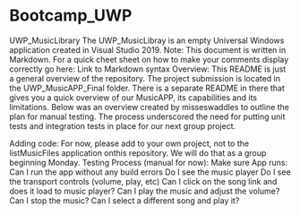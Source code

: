 # Bootcamp_UWP

UWP_MusicLibrary
The UWP_MusicLibray is an empty Universal Windows application created in Visual Studio 2019. 
Note: This document is written in Markdown. For a quick cheet sheet on how to make your comments display correctly go here: Link to Markdown syntax
Overview: 
This README is just a general overview of the repository. The project submission is located in the UWP_MusicAPP_Final folder. There is a separate README in there that gives you a quick overview of our MusicAPP, its capabilities and its limitations.
Below was an overview created by misseswaddles to outline the plan for manual testing. The process underscored the need for putting unit tests and integration tests in place for our next group project.


Adding code: 
For now, please add to your own project, not to the listMusicFiles application onthis repository. 
We will do that as a group beginning Monday. 
Testing Process (manual for now): 
Make sure App runs:
Can I run the app without any build errors
Do I see the music player
Do I see the transport controls (volume, play, etc)
Can I click on the song link and does it load to music player?
Can I play the music and adjust the volume?
Can I stop the music?
Can I select a different song and play it?
